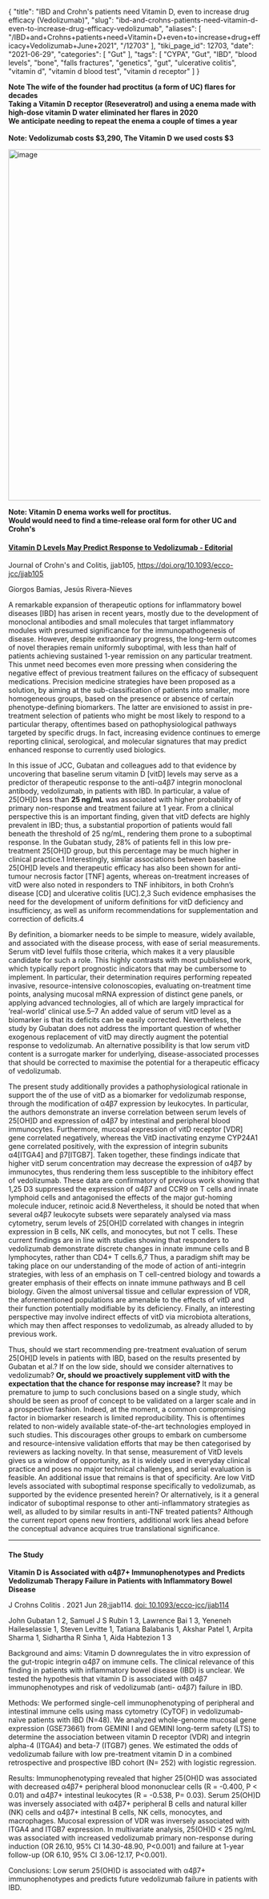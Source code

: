 {
    "title": "IBD and Crohn's  patients need Vitamin D, even to increase drug efficacy (Vedolizumab)",
    "slug": "ibd-and-crohns-patients-need-vitamin-d-even-to-increase-drug-efficacy-vedolizumab",
    "aliases": [
        "/IBD+and+Crohns+patients+need+Vitamin+D+even+to+increase+drug+efficacy+Vedolizumab+June+2021",
        "/12703"
    ],
    "tiki_page_id": 12703,
    "date": "2021-06-29",
    "categories": [
        "Gut"
    ],
    "tags": [
        "CYPA",
        "Gut",
        "IBD",
        "blood levels",
        "bone",
        "falls fractures",
        "genetics",
        "gut",
        "ulcerative colitis",
        "vitamin d",
        "vitamin d blood test",
        "vitamin d receptor"
    ]
}


**Note The wife of the founder had proctitus (a form of UC) flares for decades  
Taking a Vitamin D receptor (Reseveratrol) and using a enema made with high-dose vitamin D water eliminated her flares in 2020   
We anticipate needing to repeat the enema a couple of times a year  
 &nbsp;  
Note: Vedolizumab costs	$3,290, The Vitamin D we used costs $3** 

<img src="https://d1bk1kqxc0sym.cloudfront.net/attachments/jpeg/uc.jpg" alt="image" width="700">

 **Note: Vitamin D enema works well for proctitus.   
Would would need to find a time-release oral form for other UC and Crohn's** 

</div>

#### [Vitamin D Levels May Predict Response to Vedolizumab - Editorial](10.1093/ecco-jcc/jjab105)

Journal of Crohn's and Colitis, jjab105, https://doi.org/10.1093/ecco-jcc/jjab105

Giorgos Bamias, Jesús Rivera-Nieves

A remarkable expansion of therapeutic options for inflammatory bowel diseases <span>[IBD]</span> has arisen in recent years, mostly due to the development of monoclonal antibodies and small molecules that target inflammatory modules with presumed significance for the immunopathogenesis of disease. However, despite extraordinary progress, the long-term outcomes of novel therapies remain uniformly suboptimal, with less than half of patients achieving sustained 1-year remission on any particular treatment. This unmet need becomes even more pressing when considering the negative effect of previous treatment failures on the efficacy of subsequent medications. Precision medicine strategies have been proposed as a solution, by aiming at the sub-classification of patients into smaller, more homogeneous groups, based on the presence or absence of certain phenotype-defining biomarkers. The latter are envisioned to assist in pre-treatment selection of patients who might be most likely to respond to a particular therapy, oftentimes based on pathophysiological pathways targeted by specific drugs. In fact, increasing evidence continues to emerge reporting clinical, serological, and molecular signatures that may predict enhanced response to currently used biologics.

In this issue of JCC, Gubatan and colleagues add to that evidence by uncovering that baseline serum vitamin D <span>[vitD]</span> levels may serve as a predictor of therapeutic response to the anti-α4β7 integrin monoclonal antibody, vedolizumab, in patients with IBD. In particular, a value of 25<span>[OH]</span>D less than  **25 ng/mL**  was associated with higher probability of primary non-response and treatment failure at 1 year. From a clinical perspective this is an important finding, given that vitD defects are highly prevalent in IBD; thus, a substantial proportion of patients would fall beneath the threshold of 25 ng/mL, rendering them prone to a suboptimal response. In the Gubatan study, 28% of patients fell in this low pre-treatment 25<span>[OH]</span>D group, but this percentage may be much higher in clinical practice.1 Interestingly, similar associations between baseline 25<span>[OH]</span>D levels and therapeutic efficacy has also been shown for anti-tumour necrosis factor <span>[TNF]</span> agents, whereas on-treatment increases of vitD were also noted in responders to TNF inhibitors, in both Crohn’s disease <span>[CD]</span> and ulcerative colitis <span>[UC]</span>.2,3 Such evidence emphasises the need for the development of uniform definitions for vitD deficiency and insufficiency, as well as uniform recommendations for supplementation and correction of deficits.4

By definition, a biomarker needs to be simple to measure, widely available, and associated with the disease process, with ease of serial measurements. Serum vitD level fulfils those criteria, which makes it a very plausible candidate for such a role. This highly contrasts with most published work, which typically report prognostic indicators that may be cumbersome to implement. In particular, their determination requires performing repeated invasive, resource-intensive colonoscopies, evaluating on-treatment time points, analysing mucosal mRNA expression of distinct gene panels, or applying advanced technologies, all of which are largely impractical for ‘real-world’ clinical use.5–7 An added value of serum vitD level as a biomarker is that its deficits can be easily corrected. Nevertheless, the study by Gubatan does not address the important question of whether exogenous replacement of vitD may directly augment the potential response to vedolizumab. An alternative possibility is that low serum vitD content is a surrogate marker for underlying, disease-associated processes that should be corrected to maximise the potential for a therapeutic efficacy of vedolizumab.

The present study additionally provides a pathophysiological rationale in support the of the use of vitD as a biomarker for vedolizumab response, through the modification of α4β7 expression by leukocytes. In particular, the authors demonstrate an inverse correlation between serum levels of 25<span>[OH]</span>D and expression of α4β7 by intestinal and peripheral blood immunocytes. Furthermore, mucosal expression of vitD receptor <span>[VDR]</span> gene correlated negatively, whereas the VitD inactivating enzyme CYP24A1 gene correlated positively, with the expression of integrin subunits α4<span>[ITGA4]</span> and β7<span>[ITGB7]</span>. Taken together, these findings indicate that higher vitD serum concentration may decrease the expression of α4β7 by immunocytes, thus rendering them less susceptible to the inhibitory effect of vedolizumab. These data are confirmatory of previous work showing that 1,25 D3 suppressed the expression of α4β7 and CCR9 on T cells and innate lymphoid cells and antagonised the effects of the major gut-homing molecule inducer, retinoic acid.8 Nevertheless, it should be noted that when several α4β7 leukocyte subsets were separately analysed via mass cytometry, serum levels of 25<span>[OH]</span>D correlated with changes in integrin expression in B cells, NK cells, and monocytes, but not T cells. These current findings are in line with studies showing that responders to vedolizumab demonstrate discrete changes in innate immune cells and B lymphocytes, rather than CD4+ T cells.6,7 Thus, a paradigm shift may be taking place on our understanding of the mode of action of anti-integrin strategies, with less of an emphasis on T cell-centred biology and towards a greater emphasis of their effects on innate immune pathways and B cell biology. Given the almost universal tissue and cellular expression of VDR, the aforementioned populations are amenable to the effects of vitD and their function potentially modifiable by its deficiency. Finally, an interesting perspective may involve indirect effects of vitD via microbiota alterations, which may then affect responses to vedolizumab, as already alluded to by previous work.

Thus, should we start recommending pre-treatment evaluation of serum 25<span>[OH]</span>D levels in patients with IBD, based on the results presented by Gubatan et al.? If on the low side, should we consider alternatives to vedolizumab?  **Or, should we proactively supplement vitD with the expectation that the chance for response may increase?**  It may be premature to jump to such conclusions based on a single study, which should be seen as proof of concept to be validated on a larger scale and in a prospective fashion. Indeed, at the moment, a common compromising factor in biomarker research is limited reproducibility. This is oftentimes related to non-widely available state-of-the-art technologies employed in such studies. This discourages other groups to embark on cumbersome and resource-intensive validation efforts that may be then categorised by reviewers as lacking novelty. In that sense, measurement of VitD levels gives us a window of opportunity, as it is widely used in everyday clinical practice and poses no major technical challenges, and serial evaluation is feasible. An additional issue that remains is that of specificity. Are low VitD levels associated with suboptimal response specifically to vedolizumab, as supported by the evidence presented herein? Or alternatively, is it a general indicator of suboptimal response to other anti-inflammatory strategies as well, as alluded to by similar results in anti-TNF treated patients? Although the current report opens new frontiers, additional work lies ahead before the conceptual advance acquires true translational significance.

---

#### The Study

 **Vitamin D is Associated with α4β7+ Immunophenotypes and Predicts Vedolizumab Therapy Failure in Patients with Inflammatory Bowel Disease** 

J Crohns Colitis . 2021 Jun 28;jjab114. [doi: 10.1093/ecco-jcc/jjab114](https://doi.org/10.1093/ecco-jcc/jjab114)

John Gubatan 1 2, Samuel J S Rubin 1 3, Lawrence Bai 1 3, Yeneneh Haileselassie 1, Steven Levitte 1, Tatiana Balabanis 1, Akshar Patel 1, Arpita Sharma 1, Sidhartha R Sinha 1, Aida Habtezion 1 3

Background and aims: Vitamin D downregulates the in vitro expression of the gut-tropic integrin α4β7 on immune cells. The clinical relevance of this finding in patients with inflammatory bowel disease (IBD) is unclear. We tested the hypothesis that vitamin D is associated with α4β7 immunophenotypes and risk of vedolizumab (anti- α4β7) failure in IBD.

Methods: We performed single-cell immunophenotyping of peripheral and intestinal immune cells using mass cytometry (CyTOF) in vedolizumab-naïve patients with IBD (N=48). We analyzed whole-genome mucosal gene expression (GSE73661) from GEMINI I and GEMINI long-term safety (LTS) to determine the association between vitamin D receptor (VDR) and integrin alpha-4 (ITGA4) and beta-7 (ITGB7) genes. We estimated the odds of vedolizumab failure with low pre-treatment vitamin D in a combined retrospective and prospective IBD cohort (N= 252) with logistic regression.

Results: Immunophenotyping revealed that higher 25(OH)D was associated with decreased α4β7+ peripheral blood mononuclear cells (R = -0.400, P < 0.01) and α4β7+ intestinal leukocytes (R = -0.538, P= 0.03). Serum 25(OH)D was inversely associated with α4β7+ peripheral B cells and natural killer (NK) cells and α4β7+ intestinal B cells, NK cells, monocytes, and macrophages. Mucosal expression of VDR was inversely associated with ITGA4 and ITGB7 expression. In multivariate analysis, 25(OH)D < 25 ng/mL was associated with increased vedolizumab primary non-response during induction (OR 26.10, 95% CI 14.30-48.90, P<0.001) and failure at 1-year follow-up (OR 6.10, 95% CI 3.06-12.17, P<0.001).

Conclusions: Low serum 25(OH)D is associated with α4β7+ immunophenotypes and predicts future vedolizumab failure in patients with IBD.